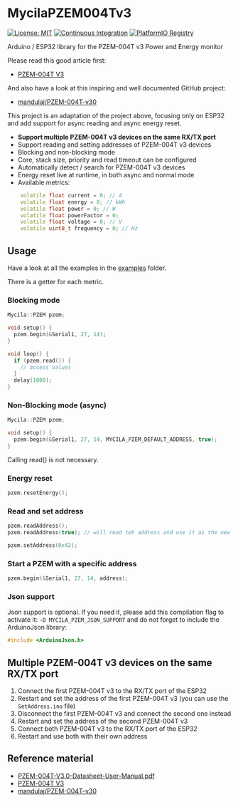 # MycilaPZEM004Tv3

[![License: MIT](https://img.shields.io/badge/License-MIT-yellow.svg)](https://opensource.org/licenses/MIT)
[![Continuous Integration](https://github.com/mathieucarbou/MycilaPZEM004Tv3/actions/workflows/ci.yml/badge.svg)](https://github.com/mathieucarbou/MycilaPZEM004Tv3/actions/workflows/ci.yml)
[![PlatformIO Registry](https://badges.registry.platformio.org/packages/mathieucarbou/library/MycilaPZEM004Tv3.svg)](https://registry.platformio.org/libraries/mathieucarbou/MycilaPZEM004Tv3)

Arduino / ESP32 library for the PZEM-004T v3 Power and Energy monitor

Please read this good article first:

- [PZEM-004T V3](https://innovatorsguru.com/pzem-004t-v3/)

And also have a look at this inspiring and well documented GitHub project:

- [mandulaj/PZEM-004T-v30](https://github.com/mandulaj/PZEM-004T-v30)

This project is an adaptation of the project above, focusing only on ESP32 and add support for async reading and async energy reset.

- **Support multiple PZEM-004T v3 devices on the same RX/TX port**
- Support reading and setting addresses of PZEM-004T v3 devices
- Blocking and non-blocking mode
- Core, stack size, priority and read timeout can be configured
- Automatically detect / search for PZEM-004T v3 devices
- Energy reset live at runtime, in both async and normal mode
- Available metrics:

```c++
    volatile float current = 0; // A
    volatile float energy = 0; // kWh
    volatile float power = 0; // W
    volatile float powerFactor = 0;
    volatile float voltage = 0; // V
    volatile uint8_t frequency = 0; // Hz
```

## Usage

Have a look at all the examples in the [examples](examples) folder.

There is a getter for each metric.

### Blocking mode

```c++
Mycila::PZEM pzem;

void setup() {
  pzem.begin(&Serial1, 27, 14);
}

void loop() {
  if (pzem.read()) {
    // access values
  }
  delay(1000);
}
```

### Non-Blocking mode (async)

```c++
Mycila::PZEM pzem;

void setup() {
  pzem.begin(&Serial1, 27, 14, MYCILA_PZEM_DEFAULT_ADDRESS, true);
}
```

Calling read() is not necessary.

### Energy reset

```c++
pzem.resetEnergy();
```

### Read and set address

```c++
pzem.readAddress();
pzem.readAddress(true); // will read teh address and use it as the new address

pzem.setAddress(0x42);
```

### Start a PZEM with a specific address

```c++
pzem.begin(&Serial1, 27, 14, address);
```

### Json support

Json support is optional. 
If you need it, please add this compilation flag to activate it: `-D MYCILA_PZEM_JSON_SUPPORT` and do not forget to include the ArduinoJson library:

```c++
#include <ArduinoJson.h>
```

## Multiple PZEM-004T v3 devices on the same RX/TX port

1. Connect the first PZEM-004T v3 to the RX/TX port of the ESP32
2. Restart and set the address of the first PZEM-004T v3 (you can use the `SetAddress.ino` file)
3. Disconnect the first PZEM-004T v3 and connect the second one instead
4. Restart and set the address of the second PZEM-004T v3
5. Connect both PZEM-004T v3 to the RX/TX port of the ESP32
6. Restart and use both with their own address

## Reference material

- [PZEM-004T-V3.0-Datasheet-User-Manual.pdf](PZEM-004T-V3.0-Datasheet-User-Manual.pdf)
- [PZEM-004T V3](https://innovatorsguru.com/pzem-004t-v3/)
- [mandulaj/PZEM-004T-v30](https://github.com/mandulaj/PZEM-004T-v30)

